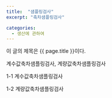 ```yaml
---
title:  "샘플링검사"
excerpt: "축차샘플링검사"

categories:
  - 생산에 관하여
---
```


이 글의 제목은 {{ page.title }}이다.

계수값축차샘플링검사, 계량값축차샘플링검사

1-1 계수값축차샘플링검사

1-2 계량값축차샘플링검사
